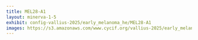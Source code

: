 ```yaml
---
title: MEL28-A1
layout: minerva-1-5
exhibit: config-vallius-2025/early_melanoma_he/MEL28-A1
images: https://s3.amazonaws.com/www.cycif.org/vallius-2025/early_melanoma_he/MEL28-A1
---
```

